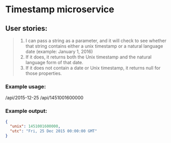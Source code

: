 # Timestamp microservice

## User stories:

> 1. I can pass a string as a parameter, and it will check to see whether that string contains either a unix timestamp or a natural language date (example: January 1, 2016)
> 2. If it does, it returns both the Unix timestamp and the natural language form of that date.
> 3. If it does not contain a date or Unix timestamp, it returns null for those properties.

### Example usage:

/api/2015-12-25
/api/1451001600000

### Example output:

```JSON
{
  "unix": 1451001600000,
  "utc": "Fri, 25 Dec 2015 00:00:00 GMT"
}
```
